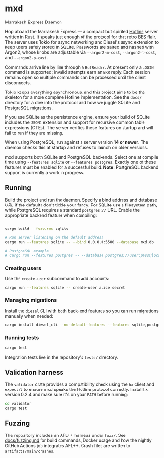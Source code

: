 # mxd

Marrakesh Express Daemon

Hop aboard the Marrakesh Express — a compact but spirited
[Hotline](https://hotline.fandom.com/wiki/Virtual1%27s_Hotline_Server_Protocol_Guide)
server written in Rust. It speaks just enough of the protocol for that retro BBS
flair. The server uses Tokio for async networking and Diesel's async extension to
keep users safely stored in SQLite. Passwords are salted and hashed with Argon2,
whose knobs are adjustable via `--argon2-m-cost`, `--argon2-t-cost`, and
`--argon2-p-cost`.

Commands arrive line by line through a `BufReader`. At present only a `LOGIN`
command is supported; invalid attempts earn an `ERR` reply. Each session remains
open so multiple commands can be processed until the client disconnects.

Tokio keeps everything asynchronous, and this project aims to be the skeleton
for a more complete Hotline implementation. See the `docs/` directory for a dive
into the protocol and how we juggle SQLite and PostgreSQL migrations.

If you use SQLite as the persistence engine, ensure your build of SQLite
includes the `JSON1` extension and support for recursive common table
expressions (CTEs). The server verifies these features on startup and will
fail to run if they are missing.

When using PostgreSQL, run against a server version **14 or newer**. The
daemon checks this at startup and refuses to launch on older versions.

mxd supports both SQLite and PostgreSQL backends. Select one at compile
time using `--features sqlite` or `--features postgres`. Exactly one of
these features must be enabled for a successful build.
**Note**: PostgreSQL backend support is currently a work in progress.

## Running

Build the project and run the daemon. Specify a bind address and
database *URL* if the defaults don't tickle your fancy. For SQLite
use a filesystem path, while PostgreSQL requires a standard
`postgres://` URL. Enable the appropriate backend feature when
compiling:

```bash

cargo build --features sqlite

# Run server listening on the default address
cargo run --features sqlite -- --bind 0.0.0.0:5500 --database mxd.db
 
# PostgreSQL example
# cargo run --features postgres -- --database postgres://user:pass@localhost/mxd
```

### Creating users

Use the `create-user` subcommand to add accounts:

```bash
cargo run --features sqlite -- create-user alice secret
```

### Managing migrations

Install the `diesel` CLI with both back-end features so you can run
migrations manually when needed:

```bash
cargo install diesel_cli --no-default-features --features sqlite,postgres
```

### Running tests

```bash
cargo test
```

Integration tests live in the repository's `tests/` directory.

## Validation harness

The `validator` crate provides a compatibility check using the `hx` client and
`expectrl` to ensure mxd speaks the Hotline protocol correctly. Install `hx`
version 0.2.4 and make sure it's on your `PATH` before running:

```bash
cd validator
cargo test
```

## Fuzzing

The repository includes an AFL++ harness under `fuzz/`. See
[docs/fuzzing.md](docs/fuzzing.md) for build commands, Docker usage and how the
nightly GitHub Actions job integrates AFL++. Crash files are written to
`artifacts/main/crashes`.
